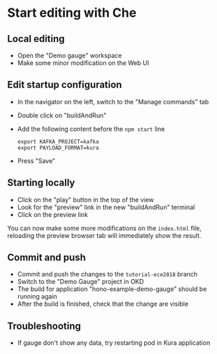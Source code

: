 # Start editing with Che

## Local editing

* Open the "Demo gauge" workspace
* Make some minor modification on the Web UI

## Edit startup configuration

  * In the navigator on the left, switch to the "Manage commands" tab
  * Double click on "buildAndRun"
  * Add the following content before the `npm start` line
    
        export KAFKA_PROJECT=kafka
        export PAYLOAD_FORMAT=kura
  * Press "Save"

## Starting locally

  * Click on the "play" button in the top of the view
  * Look for the "preview" link in the new "buildAndRun" terminal
  * Click on the preview link

You can now make some more modifications on the `index.html` file, reloading
the preview browser tab will immediately show the result.

## Commit and push

  * Commit and push the changes to the `tutorial-ece2018` branch
  * Switch to the "Demo Gauge" project in OKD
  * The build for application "hono-example-demo-gauge" should be running again
  * After the build is finished, check that the change are visible

## Troubleshooting

  * If gauge don't show any data, try restarting pod in Kura application
